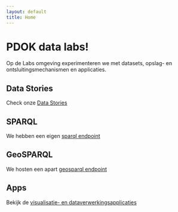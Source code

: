 ```yaml
---
layout: default
title: Home
---
```

# PDOK data labs!
Op de Labs omgeving experimenteren we met datasets, opslag- en ontsluitingsmechanismen en applicaties.

## Data Stories
Check onze [Data Stories](/stories)

## SPARQL
We hebben een eigen [sparql endpoint](/sparql)

## GeoSPARQL
We hosten een apart [geosparql endpoint](/geosparql)

## Apps
Bekijk de [visualisatie- en dataverwerkingsapplicaties](/apps)